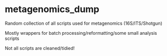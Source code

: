 # metagenomics_dump
Random collection of all scripts used for metagenomics (16S/ITS/Shotgun)

Mostly wrappers for batch processing/reformatting/some small analysis scripts

Not all scripts are cleaned/tidied!
